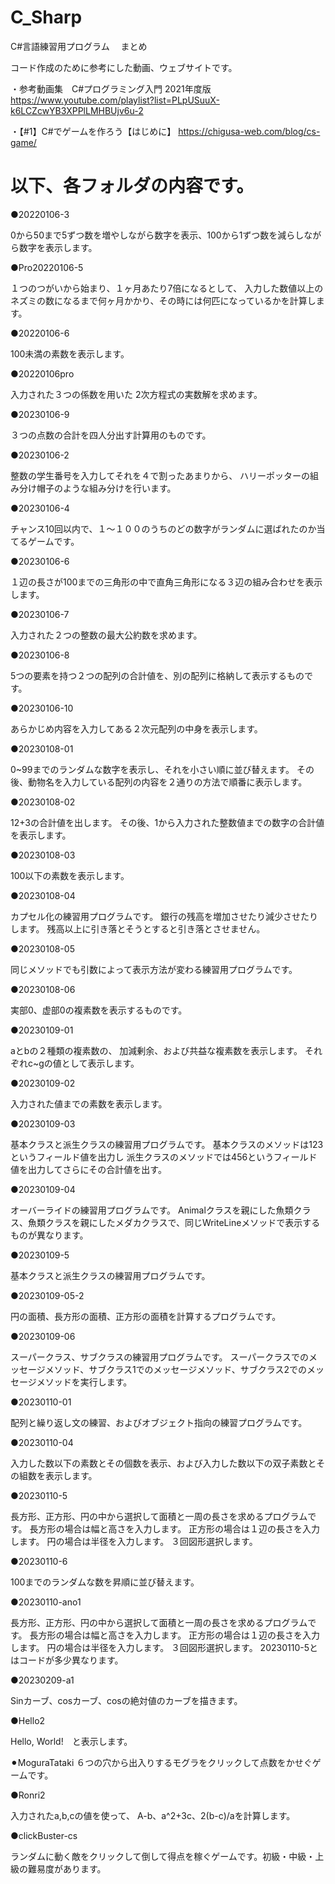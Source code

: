 # C_Sharp
C#言語練習用プログラム 　まとめ

コード作成のために参考にした動画、ウェブサイトです。

・参考動画集　C#プログラミング入門 2021年度版
https://www.youtube.com/playlist?list=PLpUSuuX-k6LCZcwYB3XPPlLMHBUjv6u-2

・【#1】C#でゲームを作ろう【はじめに】
https://chigusa-web.com/blog/cs-game/

以下、各フォルダの内容です。
======================

●20220106-3

0から50まで5ずつ数を増やしながら数字を表示、100から1ずつ数を減らしながら数字を表示します。


●Pro20220106-5

１つのつがいから始まり、１ヶ月あたり7倍になるとして、
入力した数値以上のネズミの数になるまで何ヶ月かかり、その時には何匹になっているかを計算します。

●20220106-6

100未満の素数を表示します。

●20220106pro

入力された３つの係数を用いた
2次方程式の実数解を求めます。



●20230106-9

３つの点数の合計を四人分出す計算用のものです。

●20230106-2

整数の学生番号を入力してそれを４で割ったあまりから、
ハリーポッターの組み分け帽子のような組み分けを行います。


●20230106-4

チャンス10回以内で、１〜１００のうちのどの数字がランダムに選ばれたのか当てるゲームです。

●20230106-6

１辺の長さが100までの三角形の中で直角三角形になる３辺の組み合わせを表示します。


●20230106-7

入力された２つの整数の最大公約数を求めます。

●20230106-8

5つの要素を持つ２つの配列の合計値を、別の配列に格納して表示するものです。

●20230106-10

あらかじめ内容を入力してある２次元配列の中身を表示します。

●20230108-01

0~99までのランダムな数字を表示し、それを小さい順に並び替えます。
その後、動物名を入力している配列の内容を２通りの方法で順番に表示します。

●20230108-02

12+3の合計値を出します。
その後、1から入力された整数値までの数字の合計値を表示します。

●20230108-03

100以下の素数を表示します。


●20230108-04

カプセル化の練習用プログラムです。
銀行の残高を増加させたり減少させたりします。
残高以上に引き落とそうとすると引き落とさせません。

●20230108-05

同じメソッドでも引数によって表示方法が変わる練習用プログラムです。


●20230108-06

実部0、虚部0の複素数を表示するものです。

●20230109-01

aとbの２種類の複素数の、
加減剰余、および共益な複素数を表示します。
それぞれc~gの値として表示します。

●20230109-02

入力された値までの素数を表示します。

●20230109-03

基本クラスと派生クラスの練習用プログラムです。
基本クラスのメソッドは123というフィールド値を出力し
派生クラスのメソッドでは456というフィールド値を出力してさらにその合計値を出す。

●20230109-04

オーバーライドの練習用プログラムです。
Animalクラスを親にした魚類クラス、魚類クラスを親にしたメダカクラスで、同じWriteLineメソッドで表示するものが異なります。

●20230109-5

基本クラスと派生クラスの練習用プログラムです。

●20230109-05-2

円の面積、長方形の面積、正方形の面積を計算するプログラムです。


●20230109-06

スーパークラス、サブクラスの練習用プログラムです。
スーパークラスでのメッセージメソッド、サブクラス1でのメッセージメソッド、サブクラス2でのメッセージメソッドを実行します。

●20230110-01

配列と繰り返し文の練習、およびオブジェクト指向の練習プログラムです。



●20230110-04

 入力した数以下の素数とその個数を表示、および入力した数以下の双子素数とその組数を表示します。

●20230110-5

長方形、正方形、円の中から選択して面積と一周の長さを求めるプログラムです。
長方形の場合は幅と高さを入力します。
正方形の場合は１辺の長さを入力します。
円の場合は半径を入力します。
３回図形選択します。

●20230110-6

100までのランダムな数を昇順に並び替えます。

●20230110-ano1

長方形、正方形、円の中から選択して面積と一周の長さを求めるプログラムです。
長方形の場合は幅と高さを入力します。
正方形の場合は１辺の長さを入力します。
円の場合は半径を入力します。
３回図形選択します。
20230110-5とはコードが多少異なります。


●20230209-a1

Sinカーブ、cosカーブ、cosの絶対値のカーブを描きます。


●Hello2

Hello, World!　と表示します。


⚫︎MoguraTataki
６つの穴から出入りするモグラをクリックして点数をかせぐゲームです。

●Ronri2

入力されたa,b,cの値を使って、
A-b、a^2+3c、2(b-c)/aを計算します。

●clickBuster-cs

ランダムに動く敵をクリックして倒して得点を稼ぐゲームです。初級・中級・上級の難易度があります。
